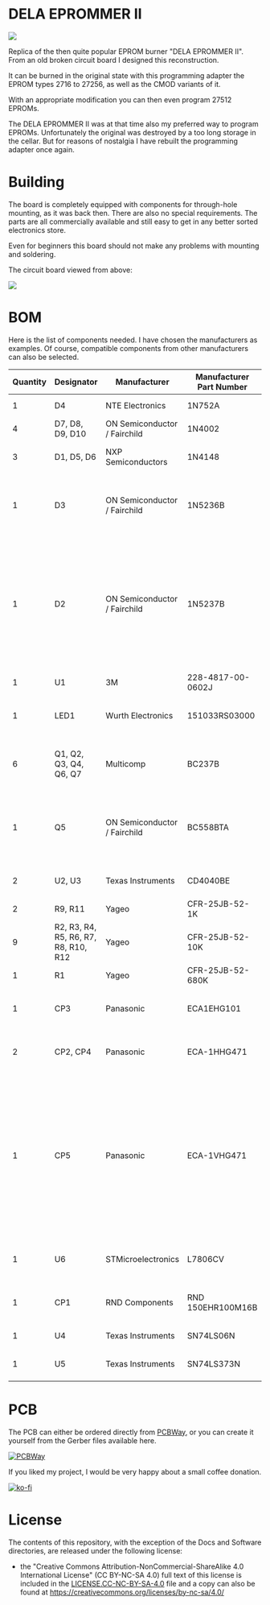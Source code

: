 # DELA EPROMMER II

![](https://github.com/DL2DW/DELA-EPROMMER-II/blob/main/Images/DELA%20EPROMMER%20II.jpg)



Replica of the then quite popular EPROM burner "DELA EPROMMER II". From an old broken circuit board I designed this reconstruction. 

It can be burned in the original state with this programming adapter the EPROM types 2716 to 27256, as well as the CMOD variants of it.

With an appropriate modification you can then even program 27512 EPROMs.

The DELA EPROMMER II was at that time also my preferred way to program EPROMs. Unfortunately the original was destroyed by a too long storage in the cellar. But for reasons of nostalgia I have rebuilt the programming adapter once again.



# Building

The board is completely equipped with components for through-hole mounting, as it was back then. There are also no special requirements. The parts are all commercially available and still easy to get in any better sorted electronics store.

Even for beginners this board should not make any problems with mounting and soldering.

The circuit board viewed from above:

![](https://github.com/DL2DW/DELA-EPROMMER-II/blob/main/Images/DELA%20EPROMMER%20II%202.jpg)



# BOM

Here is the list of components needed. I have chosen the manufacturers as examples. Of course, compatible components from other manufacturers can also be selected.

| Quantity | Designator                            | Manufacturer                  | Manufacturer  Part Number | Description                                                  |
| -------- | ------------------------------------- | ----------------------------- | ------------------------- | ------------------------------------------------------------ |
| 1        | D4                                    | NTE  Electronics              | 1N752A                    | Zener  Diode 5.6V 1/2 Watt 5% Do-35 Case                     |
| 4        | D7,  D8, D9, D10                      | ON  Semiconductor / Fairchild | 1N4002                    | DIODE  GEN PURP 100V 1A DO41                                 |
| 3        | D1,  D5, D6                           | NXP  Semiconductors           | 1N4148                    | NEXPERIA  - 1N4148 - DIODE, 1N4148 AMMO-BOX 10K              |
| 1        | D3                                    | ON  Semiconductor / Fairchild | 1N5236B                   | FAIRCHILD  SEMICONDUCTOR     1N5236B       Zener Single Diode, 7.5 V, 500  mW, DO-35, 5 %, 2 Pins, 200 C |
| 1        | D2                                    | ON  Semiconductor / Fairchild | 1N5237B                   | ZENER  DIODE, 500mW, 8.2V, DO-35; Zener Voltage Vz Typ:8.2V; Power Dissipation  Pd:500mW; Diode Case Style:DO-35; Zener Tolerance :5%; No. of Pins:2Pins;  Operating Temperature Max:200 C; Packaging:Each; Breakdown Voltage:8.2V ;RoHS  Compliant: Yes |
| 1        | U1                                    | 3M                            | 228-4817-00-0602J         | CONN  IC DIP SOCKET ZIF 28POS GLD                            |
| 1        | LED1                                  | Wurth  Electronics            | 151033RS03000             | WURTH  ELEKTRONIK  151033RS03000  LED, 3MM,   RED, 2600MCD, 621NM |
| 6        | Q1,  Q2, Q3, Q4, Q6, Q7               | Multicomp                     | BC237B                    | MULTICOMP     BC237B      Bipolar (BJT) Single Transistor,  NPN, 45 V, 200 MHz, 350 mW, 100 mA, 290 |
| 1        | Q5                                    | ON  Semiconductor / Fairchild | BC558BTA                  | FAIRCHILD  SEMICONDUCTOR     BC558BTA       Bipolar (BJT) Single Transistor,  PNP, -30 V, 150 MHz, 500 mW, -100 mA, 200 hFE |
| 2        | U2,  U3                               | Texas  Instruments            | CD4040BE                  | Counter/Divider  Single 12-Bit Binary UP 16-Pin PDIP Tube    |
| 2        | R9,  R11                              | Yageo                         | CFR-25JB-52-1K            | RES  1K OHM 1/4W 5% AXIAL                                    |
| 9        | R2,  R3, R4, R5, R6, R7, R8, R10, R12 | Yageo                         | CFR-25JB-52-10K           | RES  10K OHM 1/4W 5% AXIAL                                   |
| 1        | R1                                    | Yageo                         | CFR-25JB-52-680K          | Res  680K Ohm 1/4W 5% Axial                                  |
| 1        | CP3                                   | Panasonic                     | ECA1EHG101                | Capacitor  100 uF 25 VDC, ECA1EHG101, Panasonic Automotive & Industrial Systems |
| 2        | CP2,  CP4                             | Panasonic                     | ECA-1HHG471               | Capacitor  470 uF 50 VDC, ECA1HHG471, Panasonic Automotive & Industrial Systems |
| 1        | CP5                                   | Panasonic                     | ECA-1VHG471               | ALUMINUM  ELECTROLYTIC CAPACITOR, 470UF, 35V, 20%, RADIAL; Product Range:NHG Series;  Capacitance:470 F; Capacitance Tolerance: 20%; Voltage Rating:35V;  Diameter:10mm; Capacitor Terminals:Radial Leaded; Packaging:Each; ESR:- ;RoHS  Compliant: Yes |
| 1        | U6                                    | STMicroelectronics            | L7806CV                   | STMICROELECTRONICS  - L7806CV - LINEAR VOLTAGE REGULATOR 6V TO-220-3 |
| 1        | CP1                                   | RND  Components               | RND  150EHR100M16B        | RND  150EHR100M16B - Kondensator, 10µF, 16V, 20%, RND Components |
| 1        | U4                                    | Texas  Instruments            | SN74LS06N                 | IC  INVERTER OPEN COL 6CH 14DIP                              |
| 1        | U5                                    | Texas  Instruments            | SN74LS373N                | Latch  Transparent 3-ST 8-CH D-Type 20-Pin PDIP Tube         |



# PCB

The PCB can either be ordered directly from [PCBWay](https://www.pcbway.com/project/shareproject/DELA_EPROMMER_II.html), or you can create it yourself from the Gerber files available here.

[![PCBWay](https://www.pcbway.com/project/img/images/frompcbway.png)](https://www.pcbway.com/project/shareproject/DELA_EPROMMER_II.html)



If you liked my project, I would be very happy about a small coffee donation.

[![ko-fi](https://www.ko-fi.com/img/githubbutton_sm.svg)](https://ko-fi.com/R6R62T6RN)



# License

The contents of this repository, with the exception of the Docs and Software directories, are released under the following license:

- the "Creative Commons Attribution-NonCommercial-ShareAlike 4.0 International License" (CC BY-NC-SA 4.0) full text of this license is included in the [LICENSE.CC-NC-BY-SA-4.0](https://github.com/DL2DW/EasyGate1541/blob/main/LICENSE.CC-NC-BY-SA) file and a copy can also be found at https://creativecommons.org/licenses/by-nc-sa/4.0/
